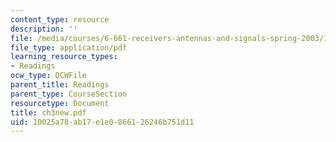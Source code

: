 ```yaml
---
content_type: resource
description: ''
file: /media/courses/6-661-receivers-antennas-and-signals-spring-2003/10025a78ab17e1e0866126246b751d11_ch3new.pdf
file_type: application/pdf
learning_resource_types:
- Readings
ocw_type: OCWFile
parent_title: Readings
parent_type: CourseSection
resourcetype: Document
title: ch3new.pdf
uid: 10025a78-ab17-e1e0-8661-26246b751d11
---
```

